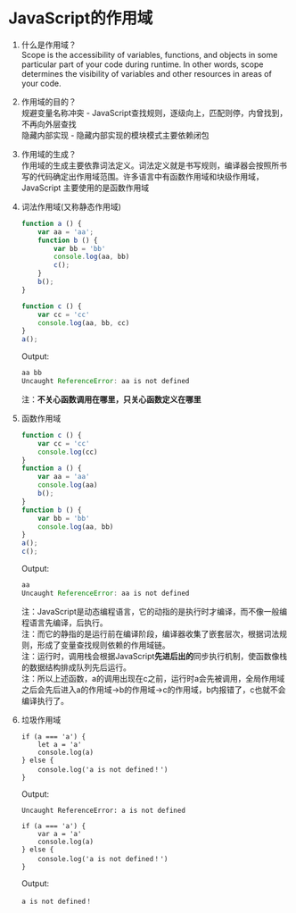 # JavaScript的作用域

1. 什么是作用域？  
Scope is the accessibility of variables, functions, and objects in some particular part of your code during runtime. In other words, scope determines the visibility of variables and other resources in areas of your code.

2. 作用域的目的？  
规避变量名称冲突 - JavaScript查找规则，逐级向上，匹配则停，内曾找到，不再向外层查找  
隐藏内部实现 - 隐藏内部实现的模块模式主要依赖闭包

3. 作用域的生成？  
作用域的生成主要依靠词法定义。词法定义就是书写规则，编译器会按照所书写的代码确定出作用域范围。许多语言中有函数作用域和块级作用域，JavaScript 主要使用的是函数作用域

4. 词法作用域(又称静态作用域)  
    ```js
    function a () {
        var aa = 'aa';
        function b () {
            var bb = 'bb'
            console.log(aa, bb)
            c();
        }
        b();
    }

    function c () {
        var cc = 'cc'
        console.log(aa, bb, cc)
    }
    a();
    ```
    Output:
    ```js
    aa bb
    Uncaught ReferenceError: aa is not defined
    ```
    注：**不关心函数调用在哪里，只关心函数定义在哪里**

5. 函数作用域
    ```js
    function c () {
        var cc = 'cc'
        console.log(cc)
    }
    function a () {
        var aa = 'aa'
        console.log(aa)
        b();
    }
    function b () {
        var bb = 'bb'
        console.log(aa, bb)
    }
    a();
    c();
    ```
    Output:
    ```js
    aa
    Uncaught ReferenceError: aa is not defined
    ```
    注：JavaScript是动态编程语言，它的动指的是执行时才编译，而不像一般编程语言先编译，后执行。  
    注：而它的静指的是运行前在编译阶段，编译器收集了嵌套层次，根据词法规则，形成了变量查找规则依赖的作用域链。  
    注：运行时，调用栈会根据JavaScript**先进后出的**同步执行机制，使函数像栈的数据结构排成队列先后运行。  
    注：所以上述函数，a的调用出现在c之前，运行时a会先被调用，全局作用域之后会先后进入a的作用域->b的作用域->c的作用域，b内报错了，c也就不会编译执行了。
    
6. 垃圾作用域
    ```
    if (a === 'a') {
        let a = 'a'
        console.log(a)
    } else {
        console.log('a is not defined！')
    }
    ```
    Output:
    ```
    Uncaught ReferenceError: a is not defined
    ```
    ```
    if (a === 'a') {
        var a = 'a'
        console.log(a)
    } else {
        console.log('a is not defined！')
    }
    ```
    Output:
    ```
    a is not defined！
    ```
